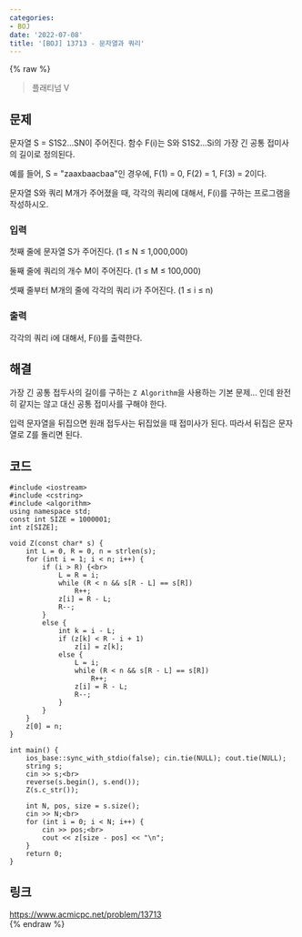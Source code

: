 ```yaml
---
categories:
- BOJ
date: '2022-07-08'
title: '[BOJ] 13713 - 문자열과 쿼리'
---
```


{% raw %}
> 플래티넘 V<br>

## 문제
문자열 S = S1S2...SN이 주어진다. 함수 F(i)는 S와 S1S2...Si의 가장 긴 공통 접미사의 길이로 정의된다.

예를 들어, S = "zaaxbaacbaa"인 경우에, F(1) = 0, F(2) = 1, F(3) = 2이다.

문자열 S와 쿼리 M개가 주어졌을 때, 각각의 쿼리에 대해서, F(i)를 구하는 프로그램을 작성하시오.

### 입력
첫째 줄에 문자열 S가 주어진다. (1 ≤ N ≤ 1,000,000)

둘째 줄에 쿼리의 개수 M이 주어진다. (1 ≤ M ≤ 100,000)

셋째 줄부터 M개의 줄에 각각의 쿼리 i가 주어진다. (1 ≤ i ≤ n)

### 출력
각각의 쿼리 i에 대해서, F(i)를 출력한다.

## 해결
가장 긴 공통 접두사의 길이를 구하는 `Z Algorithm`을 사용하는 기본 문제... 인데 완전히 같지는 않고 대신 공통 접미사를 구해야 한다.

입력 문자열을 뒤집으면 원래 접두사는 뒤집었을 때 접미사가 된다. 따라서 뒤집은 문자열로 Z를 돌리면 된다.

## 코드
```
#include <iostream>
#include <cstring>
#include <algorithm>
using namespace std;
const int SIZE = 1000001;
int z[SIZE];

void Z(const char* s) {
	int L = 0, R = 0, n = strlen(s);
	for (int i = 1; i < n; i++) {
		if (i > R) {<br>
			L = R = i;
			while (R < n && s[R - L] == s[R])
				R++;
			z[i] = R - L;
			R--;
		}
		else {
			int k = i - L;
			if (z[k] < R - i + 1)
				z[i] = z[k];
			else {
				L = i;
				while (R < n && s[R - L] == s[R])
					R++;
				z[i] = R - L;
				R--;
			}
		}
	}
	z[0] = n;
}

int main() {
	ios_base::sync_with_stdio(false); cin.tie(NULL); cout.tie(NULL);
	string s;
	cin >> s;<br>
	reverse(s.begin(), s.end());
	Z(s.c_str());

	int N, pos, size = s.size();
	cin >> N;<br>
	for (int i = 0; i < N; i++) {
		cin >> pos;<br>
		cout << z[size - pos] << "\n";
	}
	return 0;
}
```

## 링크
https://www.acmicpc.net/problem/13713<br>
{% endraw %}